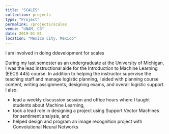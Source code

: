 ```yaml
---
title: "SCALES"
collection: projects
type: "Project"
permalink: /projects/scales
venue: "UNAM, C3"
date: 2019-01-01
location: "Mexico City, Mexico"
---
```


I am involved in doing ddevelopment for scales

During my last semester as an undergraduate at the University of Michigan, I was the lead instructional aide for the Introduction to Machine Learning (EECS 445) course. In addition to helping the instructor supervise the teaching staff and manage logistic planning, I sided with planning course content, writing assignments, designing exams, and overall logistic support. I also:

* lead a weekly discussion session and office hours where I taught students about Machine Learning,
* took a lead role in designing a project using Support Vector Machines for sentiment analysis, and
* helped design and program an image recognition project with Convolutional Neural Networks
